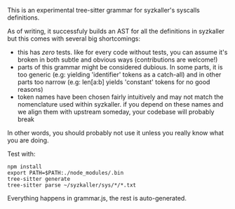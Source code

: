 This is an experimental tree-sitter grammar for syzkaller's syscalls
definitions.

As of writing, it successfuly builds an AST for all the definitions in
syzkaller but this comes with several big shortcomings:

- this has *zero* tests. like for every code without tests, you can assume it's
  broken in both subtle and obvious ways (contributions are welcome!)
- parts of this grammar might be considered dubious. In some parts, it is too
  generic (e.g: yielding 'identifier' tokens as a catch-all) and in other parts
  too narrow (e.g: len[a:b] yields 'constant' tokens for no good reasons)
- token names have been chosen fairly intuitively and may not match the
  nomenclature used within syzkaller. if you depend on these names and we align
  them with upstream someday, your codebase will probably break

In other words, you should probably not use it unless you really know what you
are doing.

Test with:

    npm install
    export PATH=$PATH:./node_modules/.bin
    tree-sitter generate
    tree-sitter parse ~/syzkaller/sys/*/*.txt

Everything happens in grammar.js, the rest is auto-generated.
